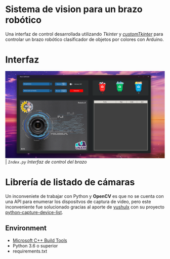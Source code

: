# Sistema de vision para un brazo robótico
Una interfaz de control desarrollada utilizando *Tkinter* y *[customTkinter][3]* para controlar un brazo robótico clasificador de objetos por colores con Arduino.
# Interfaz
![](Resources/Index.png)
| _`Index.py` Interfaz de control del brazo_

# Librería de listado de cámaras
Un inconveniete de trabajar con Python y **OpenCV** es que no se cuenta con una API para enumerar los dispositvos de captura de video, pero este inconveniente fue solucionado gracias al aporte de [yushulx][0] con su proyecto [python-capture-device-list][1]. 

## Environment   
* [Microsoft C++ Build Tools][2]
* Python 3.6 o superior
* requirements.txt

[0]:https://github.com/yushulx
[1]:https://github.com/yushulx/python-capture-device-list
[2]:https://visualstudio.microsoft.com/es/downloads/
[3]:https://github.com/TomSchimansky/CustomTkinter